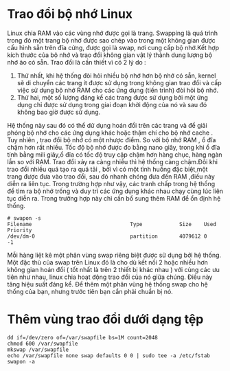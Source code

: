 # Trao đổi bộ nhớ Linux

Linux chia RAM vào các vùng nhớ được gọi là trang. Swapping là quá trình trong đó một trang bộ nhớ được sao chép vào trong một không gian được cấu hình sẵn trên đĩa cứng, được gọi là swap, nơi cung cấp bộ nhớ.Kết hợp kích thước của bộ nhớ và trao đổi không gian vật lý thành dung lượng bộ nhớ ảo có sẵn. Trao đổi là cần thiết vì có 2 lý do :
1. Thứ nhất, khi hệ thống đòi hỏi nhiều bộ nhớ hơn bộ nhớ có sẵn, kernel sẽ di chuyển các trang ít được sử dụng trong không gian trao đổi và cấp việc sử dụng bô nhớ RAM cho các ứng dụng (tiến trình) đòi hỏi bộ nhớ.
2. Thứ hai, một số lượng đáng kể các trang được sử dụng bởi một ứng dụng chỉ được sử dụng trong giai đoạn khởi động của nó và sau đó không bao giờ được sử dụng.

Hệ thống này sau đó có thể dử dụng hoán đổi trên các trang và để giải phóng bộ nhớ cho các ứng dụng khác  hoặc thậm chí cho bộ nhớ cache . Tuy nhiên , trao đổi bộ nhớ có một nhược điểm. So với bộ nhớ RAM , ổ đĩa chậm hơn rất nhiều. Tốc độ bộ nhớ được đo bằng nano giây, trong khi ổ đĩa tính bằng mili giây,ổ đĩa có tốc độ truy cập chậm hơn hàng chục, hàng ngàn lần so với RAM. Trao đổi xảy ra càng nhiều thì hệ thống càng chậm.Đôi khi trao đổi nhiều quá tạo ra quá tải , bởi vì có một tình huống đặc biệt,một trang được đưa vào trao đổi, sau đó nhanh chóng đưa đến RAM ,điều này diễn ra liên tục. Trong trường hợp như vậy, các tranh chấp trong hệ thống để tìm ra bộ nhớ trống và duy trì các ứng dụng khác nhau chạy cùng lúc liên tục diễn ra. Trong trường hợp này chỉ cần bổ sung thêm RAM để ổn định hệ thống.

```
# swapon -s
Filename                                Type            Size    Used    Priority
/dev/dm-0                               partition       4079612 0       -1
```

Mỗi hàng liệt kê một phân vùng swap riêng biệt được sử dụng bởi hệ thống. Một đặc thù của swap trên Linux đó là cho dù kết nối 2 hoặc nhiều hơn không gian hoán đổi ( tốt nhất là trên 2 thiết bị khác nhau ) với cùng các ưu tiên như nhau, linux chia hoạt động trao đổi của nó giữa chúng. Điều này tăng hiệu suất đáng kể. Để thêm một phân vùng hệ thống swap cho hệ thống của bạn, nhưng trước tiên bạn cần phải chuẩn bị nó.

# Thêm vùng trao đổi dưới dạng tệp

```
dd if=/dev/zero of=/var/swapfile bs=1M count=2048
chmod 600 /var/swapfile
mkswap /var/swapfile
echo /var/swapfile none swap defaults 0 0 | sudo tee -a /etc/fstab
swapon -a
```
